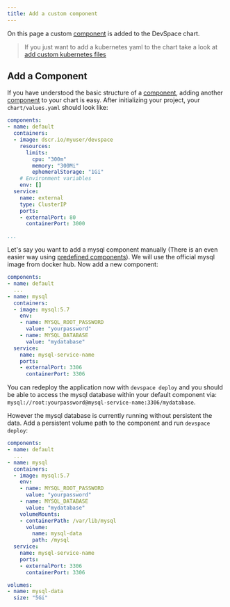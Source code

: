 ```yaml
---
title: Add a custom component
---
```


On this page a custom [component](/docs/chart/basics/components) is added to the DevSpace chart.

> If you just want to add a kubernetes yaml to the chart take a look at [add custom kubernetes files](/docs/customization/custom-manifests)

## Add a Component

If you have understood the basic structure of a [component](/docs/chart/basics/components), adding another [component](/docs/chart/basics/components) to your chart is easy. After initializing your project, your `chart/values.yaml` should look like: 

```yaml
components:
- name: default
  containers:
  - image: dscr.io/myuser/devspace
    resources:
      limits:
        cpu: "300m"
        memory: "300Mi"
        ephemeralStorage: "1Gi"
    # Environment variables
    env: []
  service:
    name: external
    type: ClusterIP
    ports:
    - externalPort: 80
      containerPort: 3000

...
```

Let's say you want to add a mysql component manually (There is an even easier way using [predefined components](/docs/customization/predefined-components)). We will use the official mysql image from docker hub. Now add a new component:

```yaml
components:
- name: default
  ...
- name: mysql
  containers:
  - image: mysql:5.7
    env:
    - name: MYSQL_ROOT_PASSWORD
      value: "yourpassword"
    - name: MYSQL_DATABASE
      value: "mydatabase"
  service:
    name: mysql-service-name
    ports:
    - externalPort: 3306
      containerPort: 3306
```

You can redeploy the application now with `devspace deploy` and you should be able to access the mysql database within your default component via: `mysql://root:yourpassword@mysql-service-name:3306/mydatabase`.  

However the mysql database is currently running without persistent the data. Add a persistent volume path to the component and run `devspace deploy`:

```yaml
components:
- name: default
  ...
- name: mysql
  containers:
  - image: mysql:5.7
    env:
    - name: MYSQL_ROOT_PASSWORD
      value: "yourpassword"
    - name: MYSQL_DATABASE
      value: "mydatabase"
    volumeMounts:
    - containerPath: /var/lib/mysql
      volume:
        name: mysql-data
        path: /mysql
  service:
    name: mysql-service-name
    ports:
    - externalPort: 3306
      containerPort: 3306

volumes:
- name: mysql-data
  size: "5Gi"
```
